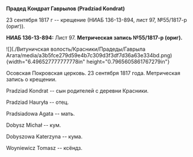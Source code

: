 **Прадед Кондрат Гаврылов (Pradziad Kondrat)**

23 сентября 1817 г -- крещение (НИАБ 136-13-894, лист 97, №55/1817-р
(ориг)).

**НИАБ 136-13-894:** Лист 97. **Метрическая запись №55/1817-р (ориг).**

![](./Витуничская волость/Красники/Прадеды/Гаврыла Агата/media/a3b5fce279d59e4b7c309d3f3df7d36a63e334bd.png){width="6.496527777777778in"
height="0.7965605861767279in"}

Осовская Покровская церковь. 23 сентября 1817 года. Метрическая запись о
крещении.

Pradziad Kondrat -- сын родителей с деревни Красники.

Pradziad Hauryła -- отец.

Pradsiadowa Agata -- мать.

Dobysz Michał -- кум.

Dobyszowa Katerzyna -- кума.

Woyniewicz Tomasz -- ксёндз.
